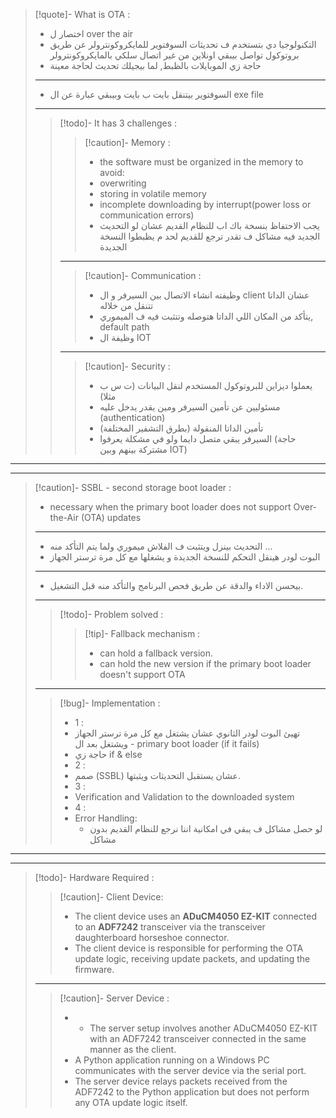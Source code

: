 

>[!quote]- What is OTA :
>- اختصار ل over the air
>- التكنولوجيا دي بتستخدم ف تحديثات السوفتوير للمايكروكونترولر عن طريق بروتوكول تواصل بيبقي اونلاين من غير اتصال سلكي بالمايكروكونترولر
>- حاجة زي الموبايلات بالظبط, لما بيجيلك تحديث لحاجة معينة
>----
>- السوفتوير بيتنقل بايت ب بايت وبيبقي عبارة عن ال exe file 
>---
>>[!todo]- It has 3 challenges :
>>>[!caution]- Memory :
>>>- the software must be organized in the memory to avoid:
>>>	- overwriting
>>>	- storing in volatile memory
>>>	- incomplete downloading by interrupt(power loss or communication errors)
>>>- يجب الاحتفاظ بنسخة باك اب للنظام القديم عشان لو التحديث الجديد فيه مشاكل ف تقدر ترجع للقديم لحد م يظبطوا النسخة الجديدة
>>---
>>>[!caution]- Communication :
>>>- وظيفته انشاء الاتصال بين السيرفر و ال client عشان الداتا تتنقل من خلاله
>>>- يتأكد من المكان اللي الداتا هتوصله وتتثبت فيه ف الميموري, default path
>>>- وظيفة ال IOT
>>---
>>>[!caution]- Security :
>>>- يعملوا ديزاين للبروتوكول المستخدم لنقل البيانات (ت س ب مثلا)
>>>- مسئوليين عن تأمين السيرفر ومين يقدر يدخل عليه (authentication)
>>>- تأمين الداتا المنقولة (بطرق التشفير المختلفة)
>>>- السيرفر يبقي متصل دايما ولو في مشكلة يعرفوا (حاجة مشتركة بينهم وبين IOT)

---
---

>[!caution]- SSBL - second storage boot loader :
>- necessary when the primary boot loader does not support Over-the-Air (OTA) updates
>---
>- التحديث بينزل ويتثبت ف الفلاش ميموري ولما يتم التأكد منه ...
>- البوت لودر هينقل التحكم للنسخة الجديدة و يشغلها مع كل مرة ترستر الجهاز
>---
>- بيحسن الاداء والدقة عن طريق فحص  البرنامج والتأكد منه قبل التشغيل.
>---
>>[!todo]- Problem solved :
>>>[!tip]- Fallback mechanism :
>>>- can hold a fallback version.
>>>- can hold the new version if the primary boot loader doesn't support OTA
>---
>>[!bug]- Implementation :
>>- 1 :
>>	- تهيئ البوت لودر الثانوي عشان يشتغل مع كل مرة ترستر الجهاز ويشتغل بعد ال - primary boot loader (if it fails)
>>	- حاجة زي if & else
>>- 2 :
>>	- صمم (SSBL) عشان يستقبل التحديثات ويثبتها.
>>- 3 :
>>	- Verification and Validation to the downloaded system
>>- 4 :
>>	- Error Handling:
>>		- لو حصل مشاكل ف يبقي في امكانية اننا نرجع للنظام القديم بدون مشاكل


---
---

>[!todo]- Hardware Required :
>>[!caution]- Client Device:
>>- The client device uses an **ADuCM4050 EZ-KIT** connected to an **ADF7242** transceiver via the transceiver daughterboard horseshoe connector.
>>- The client device is responsible for performing the OTA update logic, receiving update packets, and updating the firmware.
>---
>>[!caution]- Server Device :
>>- - The server setup involves another ADuCM4050 EZ-KIT with an ADF7242 transceiver connected in the same manner as the client.
>>- A Python application running on a Windows PC communicates with the server device via the serial port.
>>- The server device relays packets received from the ADF7242 to the Python application but does not perform any OTA update logic itself.

